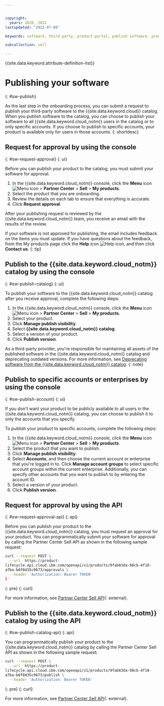 ```yaml
---


copyright:
  years: 2020, 2022
lastupdated: "2022-07-08"

keywords: software, third party, product portal, publish software, promote software, partner portal, partners, sellers

subcollection: sell

---
```


{{site.data.keyword.attribute-definition-list}}

# Publishing your software
{: #sw-publish}

As the last step in the onboarding process, you can submit a request to publish your third-party software to the {{site.data.keyword.cloud}} catalog. When you publish software to the catalog, you can choose to publish your software to all {{site.data.keyword.cloud_notm}} users in the catalog or to only specific accounts. If you choose to publish to specific accounts, your product is available only for users in those accounts.
{: shortdesc}

## Request for approval by using the console
{: #sw-request-approval}
{: ui}

Before you can publish your product to the catalog, you must submit your software for approval.

1. In the {{site.data.keyword.cloud_notm}} console, click the **Menu** icon ![Menu icon](../icons/icon_hamburger.svg "Menu") > **Partner Center** > **Sell** > **My products**.
1. Select the product that you are onboarding.
1. Review the details on each tab to ensure that everything is accurate. 
1. Click **Request approval**.

After your publishing request is reviewed by the {{site.data.keyword.cloud_notm}} team, you receive an email with the results of the review. 

If your software is not approved for publishing, the email includes feedback on the items you must update. If you have questions about the feedback, from the My products page click the **Help** icon ![Help icon](../icons/help.svg "Help"), and then click **Contact us**. 
{: tip}

## Publish to the {{site.data.keyword.cloud_notm}} catalog by using the console
{: #sw-publish-catalog}
{: ui}

To publish your software to the {{site.data.keyword.cloud_notm}} catalog after you receive approval, complete the following steps:

1. In the {{site.data.keyword.cloud_notm}} console, click the **Menu** icon ![Menu icon](../icons/icon_hamburger.svg "Menu") > **Partner Center** > **Sell** > **My products**.
1. Select your product.
1. Click **Manage publish visibility**.
1. Select **{{site.data.keyword.cloud_notm}} catalog**.
1. Select a version of your product.
1. Click **Publish version**.     

As a third-party provider, you're responsible for maintaining all assets of the published software in the {{site.data.keyword.cloud_notm}} catalog and deprecating outdated versions. For more information, see [Deprecating software from the {{site.data.keyword.cloud_notm}} catalog](/docs/sell?topic=sell-deprecate-product). 
{: note}

## Publish to specific accounts or enterprises by using the console
{: #sw-publish-account}
{: ui}

If you don't want your product to be publicly available to all users in the {{site.data.keyword.cloud_notm}} catalog, you can choose to publish it to only the accounts that you specify.

To publish your product to specific accounts, complete the following steps:

1. In the {{site.data.keyword.cloud_notm}} console, click the **Menu** icon ![Menu icon](../icons/icon_hamburger.svg "Menu") > **Partner Center** > **Sell** > **My products**.
1. Select the product that you want to publish.
1. Click **Manage publish visibility**.
1. Select **Accounts**, and then choose the current account or enterprise that you're logged in to. Click **Manage account groups** to select specific account groups within the current enterprise. Additionally, you can specify other accounts that you want to publish to by entering the account ID. 
1. Select a version of your product.     
1. Click **Publish version**.

## Request for approval by using the API
{: #sw-request-approval-api}
{: api}

Before you can publish your product to the {{site.data.keyword.cloud_notm}} catalog, you must request an approval for your product. You can programmatically submit your software for approval by calling the Partner Center Sell API as shown in the following sample request:


```bash
curl --request POST \
  --url  https://product-
lifecycle.api.cloud.ibm.com/openapi/v1/products/9fab83da-98cb-4f18-
a7ba-b6f0435c9673/approvals \
  --header 'Authorization: Bearer TOKEN'
}'
```
{: pre}
{: curl}

For more information, see [Partner Center Sell API](/apidocs/partner-center-sell#request-product-approval){: external}.

## Publish to the {{site.data.keyword.cloud_notm}} catalog by using the API
{: #sw-publish-catalog-api}
{: api}

You can programmatically publish your product to the {{site.data.keyword.cloud_notm}} catalog by calling the Partner Center Sell API as shown in the following sample request:

```bash
curl --request POST \
  --url  https://product-
lifecycle.api.cloud.ibm.com/openapi/v1/products/9fab83da-98cb-4f18-
a7ba-b6f0435c9673/publish \
  --header 'Authorization: Bearer TOKEN'
```
{: pre}
{: curl}

For more information, see [Partner Center Sell API](/apidocs/partner-center-sell#publish-product){: external}.

